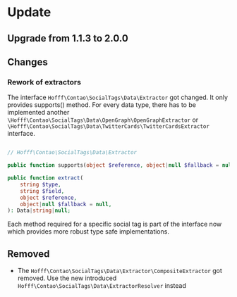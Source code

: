 # Update 

## Upgrade from 1.1.3 to 2.0.0

## Changes

### Rework of extractors

The interface `Hofff\Contao\SocialTags\Data\Extractor` got changed. It only provides supports() method. For every data
type, there has to be implemented another `\Hofff\Contao\SocialTags\Data\OpenGraph\OpenGraphExtractor` or
`\Hofff\Contao\SocialTags\Data\TwitterCards\TwitterCardsExtractor` interface.


```php

// Hofff\Contao\SocialTags\Data\Extractor

public function supports(object $reference, object|null $fallback = null): bool;

public function extract(
    string $type,
    string $field,
    object $reference,
    object|null $fallback = null,
): Data|string|null;

```

Each method required for a specific social tag is part of the interface now which provides more robust type safe 
implementations. 

## Removed

 - The `Hofff\Contao\SocialTags\Data\Extractor\CompositeExtractor` got removed. Use the new introduced
   `Hofff\Contao\SocialTags\Data\ExtractorResolver` instead
